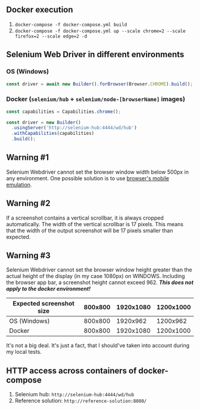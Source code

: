 ## Docker execution
1. `docker-compose -f docker-compose.yml build`
2. `docker-compose -f docker-compose.yml up --scale chrome=2 --scale firefox=2 --scale edge=2 -d`

## Selenium Web Driver in different environments
### OS (Windows)
```javascript
const driver = await new Builder().forBrowser(Browser.CHROME).build();
```
### Docker (`selenium/hub` + `selenium/node-[browserName]` images)
```javascript
const capabilities = Capabilities.chrome();

const driver = new Builder()
  .usingServer('http://selenium-hub:4444/wd/hub')
  .withCapabilities(capabilities)
  .build();
```
## Warning #1
Selenium Webdriver cannot set the browser window width below 500px in any environment.
One possible solution is to use [browser's mobile emulation](https://stackoverflow.com/questions/56054665/chrome-webdriver-set-viewport-below-500px).

## Warning #2

If a screenshot contains a vertical scrollbar, it is always cropped automatically.
The width of the vertical scrollbar is 17 pixels. This means that the width of the output screenshot will be 17 pixels smaller than expected.

## Warning #3
Selenium Webdriver cannot set the browser window height greater than the actual height of the display (in my case 1080px) on WINDOWS.
Including the browser app bar, a screenshot height cannot exceed 962.
***This does not apply to the docker environment!***

| Expected screenshot size | 800x800 | 1920x1080 | 1200x1000 |
|--------------------------|---------|-----------|-----------|
| OS (Windows)             | 800x800 | 1920x962  | 1200x962  |
| Docker                   | 800x800 | 1920x1080 | 1200x1000 |

It's not a big deal. It's just a fact, that I should've taken into account during my local tests.

## HTTP access across containers of docker-compose
1. Selenium hub: `http://selenium-hub:4444/wd/hub`
2. Reference solution: `http://reference-solution:8080/`
